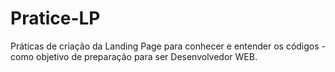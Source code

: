 # Pratice-LP
Práticas de criação da Landing Page para conhecer e entender os códigos - como objetivo de preparação para ser Desenvolvedor WEB. 
